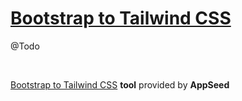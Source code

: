 # [Bootstrap to Tailwind CSS](https://appseed.us/developer-tools/bootstrap-to-tailwind-css)

@Todo

<br />

[Bootstrap to Tailwind CSS](https://appseed.us/developer-tools/bootstrap-to-tailwind-css) **tool** provided by **AppSeed**
